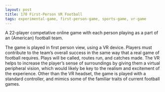 ```yaml
---
layout: post
title: 178 First-Person VR Football
tags: experimental-game, first-person-game, sports-game, vr-game
---
```

A 22-player competative online game with each person playing as a part of an (American) football team.

The game is played in first person view, using a VR device.  Players must contribute to the team’s overall success in the same way that a real game of football requires.  Plays will be called, routes run, and catches made.  The VR helps to increase the player’s sense of surroundings by giving them a virtual peripheral vision, which would likely be key to the realism and excitement of the experience. Other than the VR headset, the game is played with a standard controller, and mimics some of the familiar traits of current football games.

